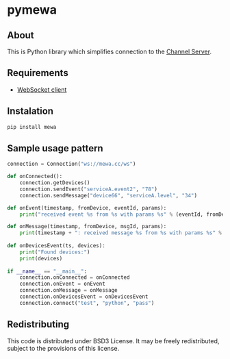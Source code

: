 # pymewa

## About
This is Python library which simplifies connection to the [Channel Server](https://github.com/AnthillTech/mewa).

## Requirements

* [WebSocket client](https://github.com/liris/websocket-client)


## Instalation

```bash
pip install mewa
```


## Sample usage pattern


```python
connection = Connection("ws://mewa.cc/ws")

def onConnected():
    connection.getDevices()
    connection.sendEvent("serviceA.event2", "78")
    connection.sendMessage("device66", "serviceA.level", "34")

def onEvent(timestamp, fromDevice, eventId, params):
    print("received event %s from %s with params %s" % (eventId, fromDevice, params))

def onMessage(timestamp, fromDevice, msgId, params):
    print(timestamp + ": received message %s from %s with params %s" % (timestamp, msgId, fromDevice, params))
    
def onDevicesEvent(ts, devices):
    print("Found devices:")
    print(devices)
    
if __name__ == "__main__":
    connection.onConnected = onConnected
    connection.onEvent = onEvent
    connection.onMessage = onMessage
    connection.onDevicesEvent = onDevicesEvent
    connection.connect("test", "python", "pass")
```

## Redistributing
This code is distributed under BSD3 License. It may be freely redistributed, subject to the provisions of this license.
